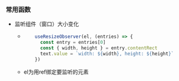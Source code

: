 ### 常用函数

- 监听组件（窗口）大小变化

  - ```js
        useResizeObserver(el, (entries) => {
          const entry = entries[0]
          const { width, height } = entry.contentRect
          text.value = `width: ${width}, height: ${height}`
        })
    ```

  - el为用ref绑定要监听的元素